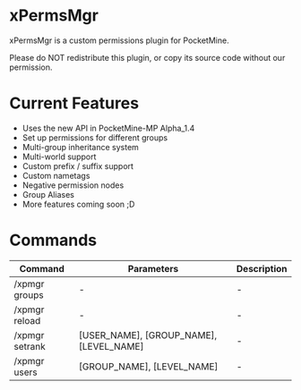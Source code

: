 xPermsMgr
=========

xPermsMgr is a custom permissions plugin for PocketMine. 

Please do NOT redistribute this plugin, or copy its source code without our permission.

Current Features
================

- Uses the new API in PocketMine-MP Alpha_1.4
- Set up permissions for different groups
- Multi-group inheritance system
- Multi-world support
- Custom prefix / suffix support
- Custom nametags
- Negative permission nodes
- Group Aliases
- More features coming soon ;D

Commands
========

 Command | Parameters | Description
---------|------------|-------------
 /xpmgr groups | - | -
 /xpmgr reload | - | -
 /xpmgr setrank | [USER_NAME], [GROUP_NAME], [LEVEL_NAME] | -
 /xpmgr users | [GROUP_NAME], [LEVEL_NAME] | -
